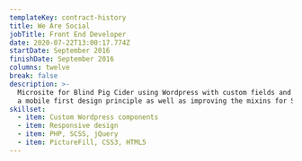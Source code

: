 ```yaml
---
templateKey: contract-history
title: We Are Social
jobTitle: Front End Developer
date: 2020-07-22T13:00:17.774Z
startDate: September 2016
finishDate: September 2016
columns: twelve
break: false
description: >-
  Microsite for Blind Pig Cider using Wordpress with custom fields and utilising
  a mobile first design principle as well as improving the mixins for SCSS.
skillset:
  - item: Custom Wordpress components
  - item: Responsive design
  - item: PHP, SCSS, jQuery
  - item: PictureFill, CSS3, HTML5
---
```

